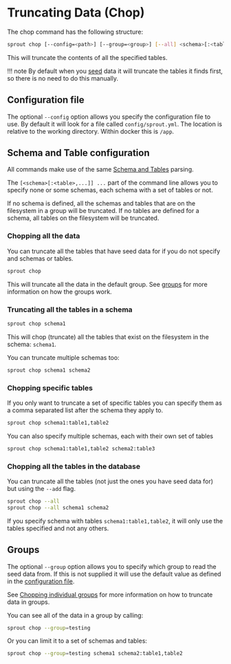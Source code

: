 # Truncating Data (Chop)

The chop command has the following structure:

```bash
sprout chop [--config=<path>] [--group=<group>] [--all] <schema>[:<table>,...]] ...
```

This will truncate the contents of all the specified tables.

!!! note
    By default when you [seed](seed.md) data it will truncate the tables it finds first, so there is no need to do this
    manually.

## Configuration file

The optional `--config` option allows you specify the configuration file to use. By default it will look for a file
called `config/sprout.yml`. The location is relative to the working directory. Within docker this is `/app`.

## Schema and Table configuration

All commands make use of the same [Schema and Tables](../schemas_tables.md) parsing.

The `[<schema>[:<table>,...]] ...` part of the command line allows you to specify none or some schemas, each schema with
a set of tables or not.

If no schema is defined, all the schemas and tables that are on the filesystem in a group will be truncated.
If no tables are defined for a schema, all tables on the filesystem will be truncated.

### Chopping all the data

You can truncate all the tables that have seed data for if you do not specify and schemas or tables.

```bash
sprout chop
```

This will truncate all the data in the default group. See [groups](#groups) for more information on how the groups work.

### Truncating all the tables in a schema

```bash
sprout chop schema1
```

This will chop (truncate) all the tables that exist on the filesystem in the schema: `schema1`.

You can truncate multiple schemas too:

```bash
sprout chop schema1 schema2
```

### Chopping specific tables

If you only want to truncate a set of specific tables you can specify them as a comma separated list
after the schema they apply to.

```bash
sprout chop schema1:table1,table2
```

You can also specify multiple schemas, each with their own set of tables

```bash
sprout chop schema1:table1,table2 schema2:table3
```

### Chopping all the tables in the database

You can truncate all the tables (not just the ones you have seed data for) but using the `--add` flag.

```bash
sprout chop --all
sprout chop --all schema1 schema2
```

If you specify schema with tables `schema1:table1,table2`, it will only use the tables specified and not any others.

## Groups

The optional `--group` option allows you to specify which group to read the seed data from. If this is not
supplied it will use the default value as defined in the [configuration file](../setup/configuration.md).

See [Chopping individual groups](../groups.md#you-can-truncate-from-a-group-as-well) for more information on how to
truncate data in groups.

You can see all of the data in a group by calling:

```bash
sprout chop --group=testing
```

Or you can limit it to a set of schemas and tables:

```bash
sprout chop --group=testing schema1 schema2:table1,table2
```
